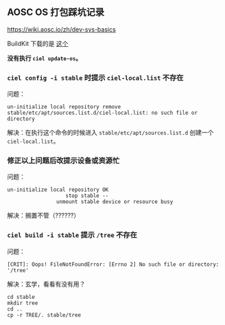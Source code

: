## AOSC OS 打包踩坑记录

https://wiki.aosc.io/zh/dev-sys-basics

BuildKit 下载的是 [这个](ttps://mirrors.bfsu.edu.cn/anthon/aosc-os/os-amd64/buildkit/aosc-os_buildkit_latest_amd64.tar.xz)

**没有执行 `ciel update-os`。**

### `ciel config -i stable` 时提示 `ciel-local.list` 不存在

问题：

```
un-initialize local repository remove stable/etc/apt/sources.list.d/ciel-local.list: no such file or directory
```

解决：在执行这个命令的时候进入 `stable/etc/apt/sources.list.d` 创建一个 `ciel-local.list`。

### 修正以上问题后改提示设备或资源忙

问题：

```
un-initialize local repository OK
                   stop stable --
                unmount stable device or resource busy
```

解决：搁置不管（??????）


### `ciel build -i stable` 提示 `/tree` 不存在

问题：
```
[CRIT]: Oops! FileNotFoundError: [Errno 2] No such file or directory: '/tree'
```


解决：玄学，看看有没有用？

```
cd stable
mkdir tree
cd ..
cp -r TREE/. stable/tree
```
